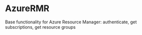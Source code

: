 # AzureRMR
Base functionality for Azure Resource Manager: authenticate, get subscriptions, get resource groups
